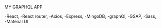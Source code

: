 
MY GRAPHQL APP

-React,
-React router,
-Axios,
-Express,
-MingoDB,
-graphQl,
-GSAP,
-Sass,
-Material UI
